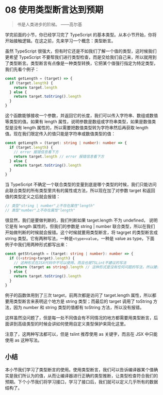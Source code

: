 # 08 使用类型断言达到预期

> 书是人类进步的阶梯。 ——高尔基

学完前面的小节，你已经学习完了 TypeScript 的基本类型。从本小节开始，你将开始接触逻辑。在这之前，先来学习一个概念：类型断言。

虽然 TypeScript 很强大，但有时它还是不如我们了解一个值的类型，这时候我们更希望 TypeScript 不要帮我们进行类型检查，而是交给我们自己来，所以就用到了类型断言。类型断言有点像是一种类型转换，它把某个值强行指定为特定类型，我们先看个例子：

```ts
const getLength = (target) => {
  if (target.length) {
    return target.length
  } else {
    return target.toString().length
  }
}
```

这个函数能够接收一个参数，并返回它的长度，我们可以传入字符串、数组或数值等类型的值。如果有 length 属性，说明参数是数组或字符串类型，如果是数值类型是没有 length 属性的，所以需要把数值类型转为字符串然后再获取 length 值。现在我们限定传入的值只能是字符串或数值类型的值：

```ts
const getLength = (target: string | number): number => {
  if (target.length) {
    // error 报错信息看下方
    return target.length // error 报错信息看下方
  } else {
    return target.toString().length
  }
}
```

当 TypeScript 不确定一个联合类型的变量到底是哪个类型的时候，我们只能访问此联合类型的所有类型里共有的属性或方法，所以现在加了对参数 target 和返回值的类型定义之后就会报错：

```ts
// 类型"string | number"上不存在属性"length"
// 类型"number"上不存在属性"length"
```

很显然，我们是要做判断的，我们判断如果 target.length 不为 undefined， 说明它是有 length 属性的，但我们的参数是 string | number 联合类型，所以在我们开始做判断的时候就会报错。这个时候就要用类型断言，将 tagrget 的类型断言成 string 类型。它有两种写法，一种是`<type>value`，一种是 value as type，下面例子中我们用两种形式都写出来：

```ts
const getStrLength = (target: string | number): number => {
  if ((<string>target).length) {
    // 这种形式在JSX代码中不可以使用，而且也是TSLint不建议的写法
    return (target as string).length // 这种形式是没有任何问题的写法，所以建议大家始终使用这种形式
  } else {
    return target.toString().length
  }
}
```

例子的函数体用到了三次 target，前两次都是访问了 target.length 属性，所以都要用类型断言来表明这个地方是 string 类型；而最后的 target 调用了 toString 方法，因为 number 和 string 类型的值都有 toString 方法，所以没有报错。

这样虽然没问题了，但是每一处不同值会有不同情况的地方都需要用类型断言，后面讲到高级类型的时候会讲如何使用自定义类型保护来简化这里。

注意了，这两种写法都可以，但是 tslint 推荐使用 as 关键字，而且在 JSX 中只能使用 as 这种写法。

## 小结

本小节我们学习了类型断言的使用。使用类型断言，我们可以告诉编译器某个值确实是我们所认为的值，从而让编译器进行正确的类型推断，让类型检查符合我们的预期。下个小节我们将学习接口，学习了接口后，我们就可以定义几乎所有的数据结构了。
